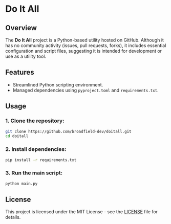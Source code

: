 # Do It All

## Overview
The **Do It All** project is a Python-based utility hosted on GitHub. Although it has no community activity (issues, pull requests, forks), it includes essential configuration and script files, suggesting it is intended for development or use as a utility tool.

## Features
- Streamlined Python scripting environment.
- Managed dependencies using `pyproject.toml` and `requirements.txt`.
## Usage

### 1. Clone the repository:
```bash
git clone https://github.com/broadfield-dev/doitall.git
cd doitall
```

### 2. Install dependencies:
```bash
pip install -r requirements.txt
```

### 3. Run the main script:
```bash
python main.py
```

## License
This project is licensed under the MIT License - see the [LICENSE](LICENSE) file for details.

